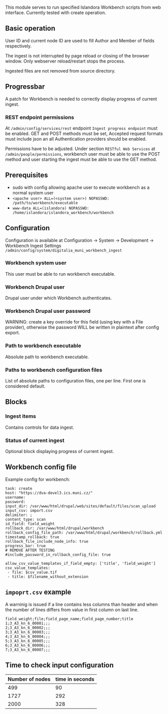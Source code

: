This module serves to run specified Islandora Workbench scripts from web interface.
Currently tested with create operation.

## Basic operation
User ID and current node ID are used to fill Author and Member of fields respectively.

The ingest is not interrupted by page reload or closing of the browser window. Only webserver reload/restart stops the process.

Ingested files are not removed from source directory.

## Progressbar
A patch for Workbench is needed to correctly display progress of current ingest.

### REST endpoint permissions
At `/admin/config/services/rest` endpoint `Ingest progress endpoint` must be enabled. GET and POST methods must be set, Accepted request formats must include json an all Authentication providers should be enabled.

Permissions have to be adjusted. Under section `RESTful Web Services` at `/admin/people/permissions`, workbench user must be able to use the POST method and user starting the ingest must be able to use the GET method.

## Prerequisites
- sudo with config allowing apache user to execute workbench as a normal system user
- `<apache user> ALL=(<system user>) NOPASSWD: /path/to/workbench/executable`
- `www-data ALL=(islandora) NOPASSWD: /home/islandora/islandora_workbench/workbench`


## Configuration
Configuration is available at Configuration -> System -> Development -> Workbench Ingest Settings `/admin/config/system/digitalia_muni_workbench_ingest`

### Workbench system user
This user must be able to run workbench executable.

### Workbench Drupal user
Drupal user under which Workbench authenticates.

### Workbench Drupal user password
WARNING: create a key override for this field (using key with a File provider), otherwise the password WILL be written in plaintext after config export.

### Path to workbench executable
Absolute path to workbench executable.

### Paths to workbench configuration files
List of absolute paths to configuration files, one per line. First one is considered default.

## Blocks
### Ingest items
Contains controls for data ingest.

### Status of current ingest
Optional block displaying progress of current ingest.

## Workbench config file
Example config for workbench:
```
task: create
host: "https://dva-devel3.ics.muni.cz/"
username:
password:
input_dir: /var/www/html/drupal/web/sites/default/files/scan_upload
input_csv: import.csv
delimiter: ;
content_type: scan
id_field: field_weight
rollback_dir: /var/www/html/drupal/workbench
rollback_config_file_path: /var/www/html/drupal/workbench/rollback.yml
timestamp_rollback: true
rollback_file_include_node_info: true
progress_bar: true
# REMOVE AFTER TESTING
#include_password_in_rollback_config_file: true

allow_csv_value_templates_if_field_empty: ['title', 'field_weight']
csv_value_templates:
 - file: $csv_value.tif
 - title: $filename_without_extension
```

## `impoprt.csv` example
A warninig is issued if a line contains less columns than header and when the number of lines differs from value in first column on last line.
```
field_weight;file;field_page_name;field_page_number;title
1;3_A3_kn_6_00001;;;
2;3_A3_kn_6_00002;;;
3;3_A3_kn_6_00003;;;
4;3_A3_kn_6_00004;;;
5;3_A3_kn_6_00005;;;
6;3_A3_kn_6_00006;;;
7;3_A3_kn_6_00007;;;
```

## Time to check input configuration

| Number of nodes | time in seconds |
| --------------- | --------------- |
| 499             |         90      |
| 1727            |        292      |
| 2000            |        328      |
